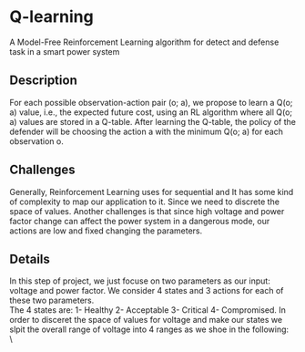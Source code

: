 # Q-learning
A Model-Free Reinforcement Learning algorithm for detect and defense task in a smart power system
## Description
For each possible observation-action pair (o; a), we propose to learn a Q(o; a) value, i.e., the expected future cost, using an RL algorithm where all Q(o; a) values are stored in a Q-table. After learning the Q-table, the policy of the defender will be choosing the action a with the minimum Q(o; a) for each observation o.
## Challenges
Generally, Reinforcement Learning uses for sequential and It has some kind of complexity to map our application to it. Since we need to discrete the space of values. 
Another challenges is that since high voltage and power factor change can affect the power system in a dangerous mode, our actions are low and fixed changing the parameters.

## Details
In this step of project, we just focuse on two parameters as our input: voltage and power factor. We consider 4 states and 3 actions for each of these two parameters.\
The 4 states are: 1- Healthy 2- Acceptable 3- Critical 4- Compromised. In order to disceret the space of values for voltage and make our states we slpit the overall range of voltage into 4 ranges as we shoe in the following:\
\

